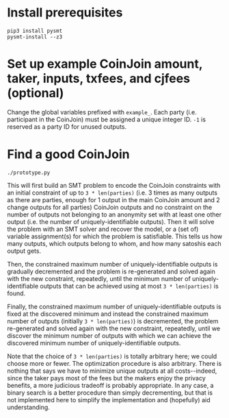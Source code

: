 # Install prerequisites
```
pip3 install pysmt
pysmt-install --z3
```

# Set up example CoinJoin amount, taker, inputs, txfees, and cjfees (optional)

Change the global variables prefixed with `example_`. Each party (i.e. participant in the CoinJoin) must be assigned a unique integer ID. `-1` is reserved as a party ID for unused outputs.

# Find a good CoinJoin

```
./prototype.py
```

This will first build an SMT problem to encode the CoinJoin constraints with an initial constraint of up to `3 * len(parties)` (i.e. 3 times as many outputs as there are parties, enough for 1 output in the main CoinJoin amount and 2 change outputs for all parties) CoinJoin outputs and no constraint on the number of outputs not belonging to an anonymity set with at least one other output (i.e. the number of uniquely-identifiable outputs). Then it will solve the problem with an SMT solver and recover the model, or a (set of) variable assignment(s) for which the problem is satisfiable. This tells us how many outputs, which outputs belong to whom, and how many satoshis each output gets.

Then, the constrained maximum number of uniquely-identifiable outputs is gradually decremented and the problem is re-generated and solved again with the new constraint, repeatedly, until the minimum number of uniquely-identifiable outputs that can be achieved using at most `3 * len(parties)` is found.

Finally, the constrained maximum number of uniquely-identifiable outputs is fixed at the discovered minimum and instead the constrained maximum number of outputs (initially `3 * len(parties)`) is decremented, the problem re-generated and solved again with the new constraint, repeatedly, until we discover the minimum number of outputs with which we can achieve the discovered minimum number of uniquely-identifiable outputs.

Note that the choice of `3 * len(parties)` is totally arbitrary here; we could choose more or fewer. The optimization procedure is also arbitrary. There is nothing that says we have to minimize unique outputs at all costs--indeed, since the taker pays most of the fees but the makers enjoy the privacy benefits, a more judicious tradeoff is probably appropriate. In any case, a binary search is a better procedure than simply decrementing, but that is not implemented here to simplify the implementation and (hopefully) aid understanding.
